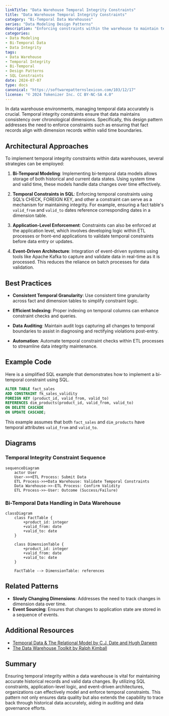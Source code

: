 ```yaml
---
linkTitle: "Data Warehouse Temporal Integrity Constraints"
title: "Data Warehouse Temporal Integrity Constraints"
category: "Bi-Temporal Data Warehouses"
series: "Data Modeling Design Patterns"
description: "Enforcing constraints within the warehouse to maintain temporal data integrity. This involves ensuring that fact records do not reference dimension records outside their valid time ranges, thereby maintaining accurate historical and transactional data."
categories:
- Data Modeling
- Bi-Temporal Data
- Data Integrity
tags:
- Data Warehouse
- Temporal Integrity
- Bi-Temporal
- Design Patterns
- SQL Constraints
date: 2024-07-07
type: docs
canonical: "https://softwarepatternslexicon.com/103/12/17"
license: "© 2024 Tokenizer Inc. CC BY-NC-SA 4.0"
---
```



In data warehouse environments, managing temporal data accurately is crucial. Temporal integrity constraints ensure that data maintains consistency over chronological dimensions. Specifically, this design pattern addresses the need to enforce constraints such as ensuring that fact records align with dimension records within valid time boundaries.

## Architectural Approaches

To implement temporal integrity constraints within data warehouses, several strategies can be employed:

1. **Bi-Temporal Modeling**: Implementing bi-temporal data models allows storage of both historical and current data states. Using system time and valid time, these models handle data changes over time effectively.

2. **Temporal Constraints in SQL**: Enforcing temporal constraints using SQL’s CHECK, FOREIGN KEY, and other a constraint can serve as a mechanism for maintaining integrity. For example, ensuring a fact table's `valid_from` and `valid_to` dates reference corresponding dates in a dimension table.

3. **Application-Level Enforcement**: Constraints can also be enforced at the application level, which involves developing logic within ETL processes or front-end applications to validate temporal constraints before data entry or updates.

4. **Event-Driven Architecture**: Integration of event-driven systems using tools like Apache Kafka to capture and validate data in real-time as it is processed. This reduces the reliance on batch processes for data validation.

## Best Practices

- **Consistent Temporal Granularity**: Use consistent time granularity across fact and dimension tables to simplify constraint logic.
  
- **Efficient Indexing**: Proper indexing on temporal columns can enhance constraint checks and queries.

- **Data Auditing**: Maintain audit logs capturing all changes to temporal boundaries to assist in diagnosing and rectifying violations post-entry.

- **Automation**: Automate temporal constraint checks within ETL processes to streamline data integrity maintenance.

## Example Code

Here is a simplified SQL example that demonstrates how to implement a bi-temporal constraint using SQL.

```sql
ALTER TABLE fact_sales
ADD CONSTRAINT fk_sales_validity
FOREIGN KEY (product_id, valid_from, valid_to)
REFERENCES dim_products(product_id, valid_from, valid_to)
ON DELETE CASCADE
ON UPDATE CASCADE;
```

This example assumes that both `fact_sales` and `dim_products` have temporal attributes `valid_from` and `valid_to`.

## Diagrams

### Temporal Integrity Constraint Sequence

```mermaid
sequenceDiagram
    actor User
    User->>+ETL Process: Submit Data
    ETL Process->>+Data Warehouse: Validate Temporal Constraints
    Data Warehouse->>-ETL Process: Confirm Validity
    ETL Process->>-User: Outcome (Success/Failure)
```

### Bi-Temporal Data Handling in Data Warehouse

```mermaid
classDiagram
    class FactTable {
        +product_id: integer
        +valid_from: date
        +valid_to: date
    }
    
    class DimensionTable {
        +product_id: integer
        +valid_from: date
        +valid_to: date
    }
    
    FactTable --> DimensionTable: references
```

## Related Patterns

- **Slowly Changing Dimensions**: Addresses the need to track changes in dimension data over time.
- **Event Sourcing**: Ensures that changes to application state are stored in a sequence of events.

## Additional Resources

- [Temporal Data & The Relational Model by C.J. Date and Hugh Darwen](https://www.elsevier.com/books/temporal-data-and-the-relational-model/date/978-1-55860-855-9)
- [The Data Warehouse Toolkit by Ralph Kimball](https://www.kimballgroup.com/data-warehouse-business-intelligence-resources/)

## Summary

Ensuring temporal integrity within a data warehouse is vital for maintaining accurate historical records and valid data changes. By utilizing SQL constraints, application-level logic, and event-driven architectures, organizations can effectively model and enforce temporal constraints. This pattern not only ensures data quality but also extends the capability to trace back through historical data accurately, aiding in auditing and data governance efforts.
